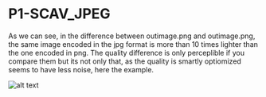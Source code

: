 # P1-SCAV_JPEG

As we can see, in the difference between outimage.png and outimage.png, the same image encoded in the jpg format is more than 10 times lighter than the one encoded in png. The quality difference is only perceplible if you compare them but its not only that, as the quality is smartly optiomized seems to have less noise, here the example.

![alt text](https://github.com/alexbarnadas/P1-SCAV_JPEG/blob/main/output.jpg?raw=true)
